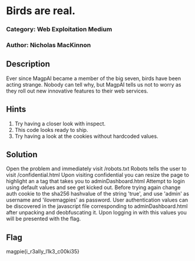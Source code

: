 # Birds are real.
### Category: Web Exploitation Medium
### Author: Nicholas MacKinnon

## Description
Ever since MagpAI became a member of the big seven, birds have been acting strange. Nobody can tell why, but MagpAI tells us not to worry as they roll out new innovative features to their web services.

## Hints
1. Try having a closer look with inspect.
2. This code looks ready to ship.
3. Try having a look at the cookies without hardcoded values.

## Solution
Open the problem and immediately visit /robots.txt
Robots tells the user to visit /confidential.html
Upon visiting confidential you can resize the page to highlight an a tag that takes you to adminDashboard.html
Attempt to login using default values and see get kicked out.
Before trying again change auth cookie to the sha256 hashvalue of the string 'true', and use 'admin' as username and 'ilovemagpies' as password.
User authentication values can be discovered in the javascript file corresponding to adminDashboard.html after unpacking and deobfuscating it.
Upon logging in with this values you will be presented with the flag. 

## Flag

magpie{i_r3ally_l1k3_c00ki35}
